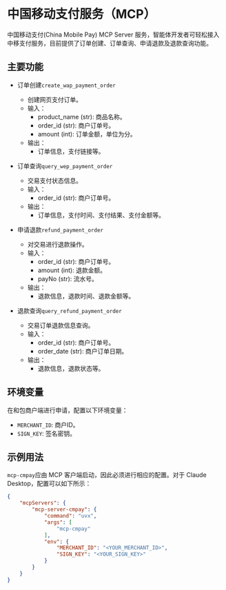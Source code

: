 # 中国移动支付服务（MCP）

中国移动支付(China Mobile Pay) MCP Server 服务，智能体开发者可轻松接入中移支付服务，目前提供了订单创建、订单查询、申请退款及退款查询功能。

## 主要功能

  - 订单创建`create_wap_payment_order`
    - 创建网页支付订单。
    - 输入：
      - product_name (str): 商品名称。
      - order_id (str): 商户订单号。
      - amount (int): 订单金额，单位为分。
    - 输出：
      - 订单信息，支付链接等。

  - 订单查询`query_wep_payment_order`
    - 交易支付状态信息。
    - 输入：
      - order_id (str): 商户订单号。
    - 输出：
      - 订单信息，支付时间、支付结果、支付金额等。

  - 申请退款`refund_payment_order`
    - 对交易进行退款操作。
    - 输入：
      - order_id (str): 商户订单号。
      - amount (int): 退款金额。
      - payNo (str): 流水号。
    - 输出：
      - 退款信息，退款时间、退款金额等。

  - 退款查询`query_refund_payment_order`
    - 交易订单退款信息查询。
    - 输入：
      - order_id (str): 商户订单号。
      - order_date (str): 商户订单日期。
    - 输出：
      - 退款信息，退款状态等。

## 环境变量

在和包商户端进行申请，配置以下环境变量：
  - `MERCHANT_ID`: 商户ID。
  - `SIGN_KEY`: 签名密钥。

## 示例用法

`mcp-cmpay`应由 MCP 客户端启动，因此必须进行相应的配置。对于 Claude Desktop，配置可以如下所示：

```json
{
    "mcpServers": {
        "mcp-server-cmpay": {
            "command": "uvx",
            "args": [
                "mcp-cmpay"
            ],
            "env": {
                "MERCHANT_ID": "<YOUR_MERCHANT_ID>",
                "SIGN_KEY": "<YOUR_SIGN_KEY>"
            }
        }
    }
}
```
